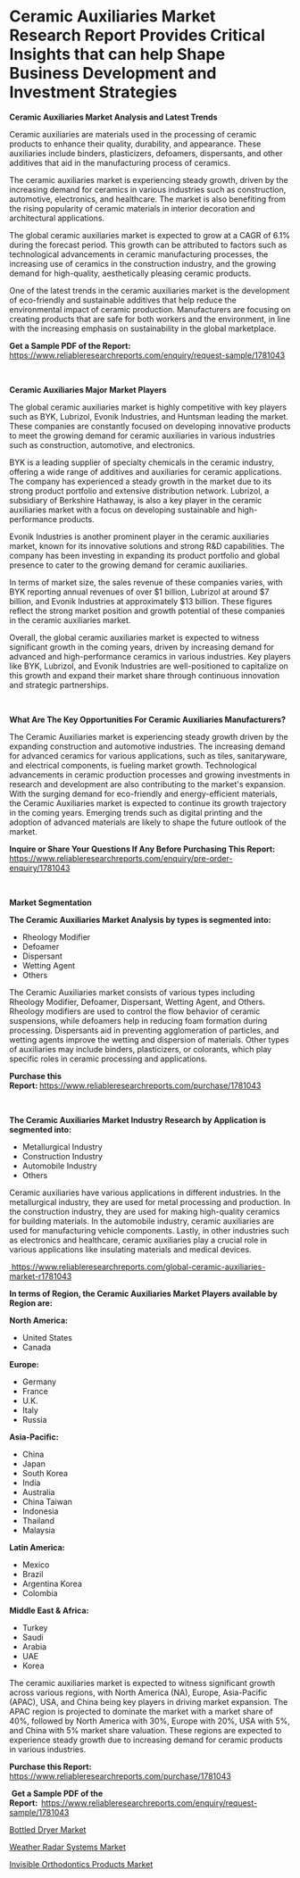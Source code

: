 <p><h1>Ceramic Auxiliaries Market Research Report Provides Critical Insights that can help Shape Business Development and Investment Strategies</h1></p><p><strong>Ceramic Auxiliaries Market Analysis and Latest Trends</strong></p>
<p><p>Ceramic auxiliaries are materials used in the processing of ceramic products to enhance their quality, durability, and appearance. These auxiliaries include binders, plasticizers, defoamers, dispersants, and other additives that aid in the manufacturing process of ceramics.</p><p>The ceramic auxiliaries market is experiencing steady growth, driven by the increasing demand for ceramics in various industries such as construction, automotive, electronics, and healthcare. The market is also benefiting from the rising popularity of ceramic materials in interior decoration and architectural applications.</p><p>The global ceramic auxiliaries market is expected to grow at a CAGR of 6.1% during the forecast period. This growth can be attributed to factors such as technological advancements in ceramic manufacturing processes, the increasing use of ceramics in the construction industry, and the growing demand for high-quality, aesthetically pleasing ceramic products.</p><p>One of the latest trends in the ceramic auxiliaries market is the development of eco-friendly and sustainable additives that help reduce the environmental impact of ceramic production. Manufacturers are focusing on creating products that are safe for both workers and the environment, in line with the increasing emphasis on sustainability in the global marketplace.</p></p>
<p><strong>Get a Sample PDF of the Report:&nbsp;</strong> <a href="https://www.reliableresearchreports.com/enquiry/request-sample/1781043">https://www.reliableresearchreports.com/enquiry/request-sample/1781043</a></p>
<p>&nbsp;</p>
<p><strong>Ceramic Auxiliaries Major Market Players</strong></p>
<p><p>The global ceramic auxiliaries market is highly competitive with key players such as BYK, Lubrizol, Evonik Industries, and Huntsman leading the market. These companies are constantly focused on developing innovative products to meet the growing demand for ceramic auxiliaries in various industries such as construction, automotive, and electronics.</p><p>BYK is a leading supplier of specialty chemicals in the ceramic industry, offering a wide range of additives and auxiliaries for ceramic applications. The company has experienced a steady growth in the market due to its strong product portfolio and extensive distribution network. Lubrizol, a subsidiary of Berkshire Hathaway, is also a key player in the ceramic auxiliaries market with a focus on developing sustainable and high-performance products.</p><p>Evonik Industries is another prominent player in the ceramic auxiliaries market, known for its innovative solutions and strong R&D capabilities. The company has been investing in expanding its product portfolio and global presence to cater to the growing demand for ceramic auxiliaries.</p><p>In terms of market size, the sales revenue of these companies varies, with BYK reporting annual revenues of over $1 billion, Lubrizol at around $7 billion, and Evonik Industries at approximately $13 billion. These figures reflect the strong market position and growth potential of these companies in the ceramic auxiliaries market.</p><p>Overall, the global ceramic auxiliaries market is expected to witness significant growth in the coming years, driven by increasing demand for advanced and high-performance ceramics in various industries. Key players like BYK, Lubrizol, and Evonik Industries are well-positioned to capitalize on this growth and expand their market share through continuous innovation and strategic partnerships.</p></p>
<p>&nbsp;</p>
<p><strong>What Are The Key Opportunities For Ceramic Auxiliaries Manufacturers?</strong></p>
<p><p>The Ceramic Auxiliaries market is experiencing steady growth driven by the expanding construction and automotive industries. The increasing demand for advanced ceramics for various applications, such as tiles, sanitaryware, and electrical components, is fueling market growth. Technological advancements in ceramic production processes and growing investments in research and development are also contributing to the market's expansion. With the surging demand for eco-friendly and energy-efficient materials, the Ceramic Auxiliaries market is expected to continue its growth trajectory in the coming years. Emerging trends such as digital printing and the adoption of advanced materials are likely to shape the future outlook of the market.</p></p>
<p><strong>Inquire or Share Your Questions If Any Before Purchasing This Report:</strong> <a href="https://www.reliableresearchreports.com/enquiry/pre-order-enquiry/1781043">https://www.reliableresearchreports.com/enquiry/pre-order-enquiry/1781043</a></p>
<p>&nbsp;</p>
<p><strong>Market Segmentation</strong></p>
<p><strong>The Ceramic Auxiliaries Market Analysis by types is segmented into:</strong></p>
<p><ul><li>Rheology Modifier</li><li>Defoamer</li><li>Dispersant</li><li>Wetting Agent</li><li>Others</li></ul></p>
<p><p>The Ceramic Auxiliaries market consists of various types including Rheology Modifier, Defoamer, Dispersant, Wetting Agent, and Others. Rheology modifiers are used to control the flow behavior of ceramic suspensions, while defoamers help in reducing foam formation during processing. Dispersants aid in preventing agglomeration of particles, and wetting agents improve the wetting and dispersion of materials. Other types of auxiliaries may include binders, plasticizers, or colorants, which play specific roles in ceramic processing and applications.</p></p>
<p><strong>Purchase this Report:&nbsp;</strong><a href="https://www.reliableresearchreports.com/purchase/1781043">https://www.reliableresearchreports.com/purchase/1781043</a></p>
<p>&nbsp;</p>
<p><strong>The Ceramic Auxiliaries Market Industry Research by Application is segmented into:</strong></p>
<p><ul><li>Metallurgical Industry</li><li>Construction Industry</li><li>Automobile Industry</li><li>Others</li></ul></p>
<p><p>Ceramic auxiliaries have various applications in different industries. In the metallurgical industry, they are used for metal processing and production. In the construction industry, they are used for making high-quality ceramics for building materials. In the automobile industry, ceramic auxiliaries are used for manufacturing vehicle components. Lastly, in other industries such as electronics and healthcare, ceramic auxiliaries play a crucial role in various applications like insulating materials and medical devices.</p></p>
<p><a href="https://www.reliableresearchreports.com/global-ceramic-auxiliaries-market-r1781043">&nbsp;https://www.reliableresearchreports.com/global-ceramic-auxiliaries-market-r1781043</a></p>
<p><strong>In terms of Region, the Ceramic Auxiliaries Market Players available by Region are:</strong></p>
<p>
    <p> <strong> North America: </strong>
        <ul>
            <li>United States</li>
            <li>Canada</li>
        </ul>
        </p> 
    <p> <strong> Europe: </strong>
        <ul>
            <li>Germany</li>
            <li>France</li>
            <li>U.K.</li>
            <li>Italy</li>
            <li>Russia</li>
        </ul>
        </p> 
    <p> <strong> Asia-Pacific: </strong>
        <ul>
            <li>China</li>
            <li>Japan</li>
            <li>South Korea</li>
            <li>India</li>
            <li>Australia</li>
            <li>China Taiwan</li>
            <li>Indonesia</li>
            <li>Thailand</li>
            <li>Malaysia</li>
        </ul>
        </p> 
    <p> <strong> Latin America: </strong>
        <ul>
            <li>Mexico</li>
            <li>Brazil</li>
            <li>Argentina Korea</li>
            <li>Colombia</li>
        </ul>
        </p> 
    <p> <strong> Middle East & Africa: </strong>
        <ul>
            <li>Turkey</li>
            <li>Saudi</li>
            <li>Arabia</li>
            <li>UAE</li>
            <li>Korea</li>
        </ul>
    </p>
    </p>
<p><p>The ceramic auxiliaries market is expected to witness significant growth across various regions, with North America (NA), Europe, Asia-Pacific (APAC), USA, and China being key players in driving market expansion. The APAC region is projected to dominate the market with a market share of 40%, followed by North America with 30%, Europe with 20%, USA with 5%, and China with 5% market share valuation. These regions are expected to experience steady growth due to increasing demand for ceramic products in various industries.</p></p>
<p><strong>Purchase this Report: </strong><a href="https://www.reliableresearchreports.com/purchase/1781043">https://www.reliableresearchreports.com/purchase/1781043</a></p>
<p>&nbsp;<strong>Get a Sample PDF of the Report:&nbsp;&nbsp;</strong><a href="https://www.reliableresearchreports.com/enquiry/request-sample/1781043">https://www.reliableresearchreports.com/enquiry/request-sample/1781043</a></p>
<p><strong></strong></p>
<p><p><a href="https://medium.com/@othaleffler24/bottled-dryer-market-trends-a-detailed-study-of-its-market-segmentation-and-analyzing-the-491784c0a281">Bottled Dryer Market</a></p><p><a href="https://medium.com/@adribbs56546/emerging-trends-in-weather-radar-systems-market-global-outlook-and-future-prospects-from-2024-d8ad43e0e835">Weather Radar Systems Market</a></p><p><a href="https://github.com/barbarakbess8920/Market-Research-Report-List-1/blob/main/invisible-orthodontics-products-market.md">Invisible Orthodontics Products Market</a></p></p>